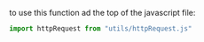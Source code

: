 to use this function ad the top of the javascript file:

``` js
import httpRequest from "utils/httpRequest.js"
```